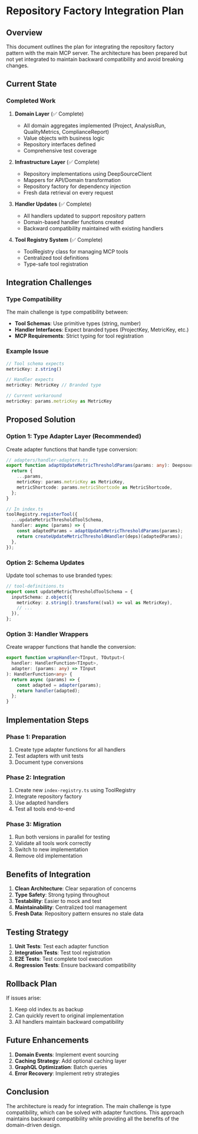 # Repository Factory Integration Plan

## Overview

This document outlines the plan for integrating the repository factory pattern with the main MCP server. The architecture has been prepared but not yet integrated to maintain backward compatibility and avoid breaking changes.

## Current State

### Completed Work

1. **Domain Layer** (✅ Complete)
   - All domain aggregates implemented (Project, AnalysisRun, QualityMetrics, ComplianceReport)
   - Value objects with business logic
   - Repository interfaces defined
   - Comprehensive test coverage

2. **Infrastructure Layer** (✅ Complete)
   - Repository implementations using DeepSourceClient
   - Mappers for API/Domain transformation
   - Repository factory for dependency injection
   - Fresh data retrieval on every request

3. **Handler Updates** (✅ Complete)
   - All handlers updated to support repository pattern
   - Domain-based handler functions created
   - Backward compatibility maintained with existing handlers

4. **Tool Registry System** (✅ Complete)
   - ToolRegistry class for managing MCP tools
   - Centralized tool definitions
   - Type-safe tool registration

## Integration Challenges

### Type Compatibility

The main challenge is type compatibility between:
- **Tool Schemas**: Use primitive types (string, number)
- **Handler Interfaces**: Expect branded types (ProjectKey, MetricKey, etc.)
- **MCP Requirements**: Strict typing for tool registration

### Example Issue

```typescript
// Tool schema expects
metricKey: z.string()

// Handler expects
metricKey: MetricKey // Branded type

// Current workaround
metricKey: params.metricKey as MetricKey
```

## Proposed Solution

### Option 1: Type Adapter Layer (Recommended)

Create adapter functions that handle type conversion:

```typescript
// adapters/handler-adapters.ts
export function adaptUpdateMetricThresholdParams(params: any): DeepsourceUpdateMetricThresholdParams {
  return {
    ...params,
    metricKey: params.metricKey as MetricKey,
    metricShortcode: params.metricShortcode as MetricShortcode,
  };
}

// In index.ts
toolRegistry.registerTool({
  ...updateMetricThresholdToolSchema,
  handler: async (params) => {
    const adaptedParams = adaptUpdateMetricThresholdParams(params);
    return createUpdateMetricThresholdHandler(deps)(adaptedParams);
  },
});
```

### Option 2: Schema Updates

Update tool schemas to use branded types:

```typescript
// tool-definitions.ts
export const updateMetricThresholdToolSchema = {
  inputSchema: z.object({
    metricKey: z.string().transform((val) => val as MetricKey),
    // ...
  }),
};
```

### Option 3: Handler Wrappers

Create wrapper functions that handle the conversion:

```typescript
export function wrapHandler<TInput, TOutput>(
  handler: HandlerFunction<TInput>,
  adapter: (params: any) => TInput
): HandlerFunction<any> {
  return async (params) => {
    const adapted = adapter(params);
    return handler(adapted);
  };
}
```

## Implementation Steps

### Phase 1: Preparation

1. Create type adapter functions for all handlers
2. Test adapters with unit tests
3. Document type conversions

### Phase 2: Integration

1. Create new `index-registry.ts` using ToolRegistry
2. Integrate repository factory
3. Use adapted handlers
4. Test all tools end-to-end

### Phase 3: Migration

1. Run both versions in parallel for testing
2. Validate all tools work correctly
3. Switch to new implementation
4. Remove old implementation

## Benefits of Integration

1. **Clean Architecture**: Clear separation of concerns
2. **Type Safety**: Strong typing throughout
3. **Testability**: Easier to mock and test
4. **Maintainability**: Centralized tool management
5. **Fresh Data**: Repository pattern ensures no stale data

## Testing Strategy

1. **Unit Tests**: Test each adapter function
2. **Integration Tests**: Test tool registration
3. **E2E Tests**: Test complete tool execution
4. **Regression Tests**: Ensure backward compatibility

## Rollback Plan

If issues arise:
1. Keep old index.ts as backup
2. Can quickly revert to original implementation
3. All handlers maintain backward compatibility

## Future Enhancements

1. **Domain Events**: Implement event sourcing
2. **Caching Strategy**: Add optional caching layer
3. **GraphQL Optimization**: Batch queries
4. **Error Recovery**: Implement retry strategies

## Conclusion

The architecture is ready for integration. The main challenge is type compatibility, which can be solved with adapter functions. This approach maintains backward compatibility while providing all the benefits of the domain-driven design.